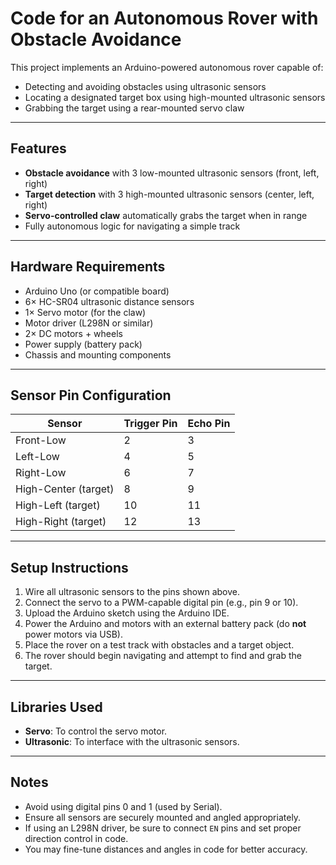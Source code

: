 # Code for an Autonomous Rover with Obstacle Avoidance

This project implements an Arduino-powered autonomous rover capable of:

* Detecting and avoiding obstacles using ultrasonic sensors
* Locating a designated target box using high-mounted ultrasonic sensors
* Grabbing the target using a rear-mounted servo claw

---

## Features

* **Obstacle avoidance** with 3 low-mounted ultrasonic sensors (front, left, right)
* **Target detection** with 3 high-mounted ultrasonic sensors (center, left, right)
* **Servo-controlled claw** automatically grabs the target when in range
* Fully autonomous logic for navigating a simple track

---

## Hardware Requirements

* Arduino Uno (or compatible board)
* 6× HC-SR04 ultrasonic distance sensors
* 1× Servo motor (for the claw)
* Motor driver (L298N or similar)
* 2× DC motors + wheels
* Power supply (battery pack)
* Chassis and mounting components

---

## Sensor Pin Configuration

| Sensor               | Trigger Pin | Echo Pin |
| -------------------- | ----------- | -------- |
| Front-Low            | 2           | 3        |
| Left-Low             | 4           | 5        |
| Right-Low            | 6           | 7        |
| High-Center (target) | 8           | 9        |
| High-Left (target)   | 10          | 11       |
| High-Right (target)  | 12          | 13       |

---

## Setup Instructions

1. Wire all ultrasonic sensors to the pins shown above.
2. Connect the servo to a PWM-capable digital pin (e.g., pin 9 or 10).
3. Upload the Arduino sketch using the Arduino IDE.
4. Power the Arduino and motors with an external battery pack (do **not** power motors via USB).
5. Place the rover on a test track with obstacles and a target object.
6. The rover should begin navigating and attempt to find and grab the target.

---

## Libraries Used
- **Servo**: To control the servo motor.
- **Ultrasonic**: To interface with the ultrasonic sensors.

---

## Notes

* Avoid using digital pins 0 and 1 (used by Serial).
* Ensure all sensors are securely mounted and angled appropriately.
* If using an L298N driver, be sure to connect `EN` pins and set proper direction control in code.
* You may fine-tune distances and angles in code for better accuracy.
